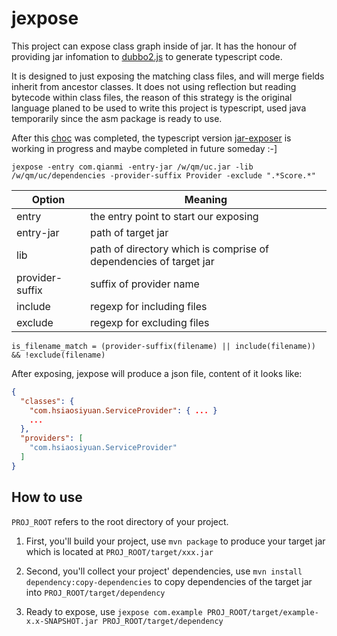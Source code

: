 # jexpose

This project can expose class graph inside of jar. It has the honour of providing jar infomation to [dubbo2.js](https://github.com/dubbo/dubbo2.js) to generate typescript code.

It is designed to just exposing the matching class files, and will merge fields inherit from ancestor classes. 
It does not using reflection but reading bytecode within class files, the reason of this strategy is the original language 
planed to be used to write this project is typescript, used java temporarily since the asm package is ready to use. 

After this [choc](https://github.com/hsiaosiyuan0/choc) was completed, the typescript version [jar-exposer](https://github.com/hsiaosiyuan0/jar-exposer) 
is working in progress and maybe completed in future someday :-]

```
jexpose -entry com.qianmi -entry-jar /w/qm/uc.jar -lib /w/qm/uc/dependencies -provider-suffix Provider -exclude ".*Score.*"
```

Option | Meaning
-------|--------
entry| the entry point to start our exposing
entry-jar | path of target jar
lib| path of directory which is comprise of dependencies of target jar
provider-suffix| suffix of provider name
include | regexp for including files
exclude | regexp for excluding files

```
is_filename_match = (provider-suffix(filename) || include(filename)) && !exclude(filename)
```

After exposing, jexpose will produce a json file, content of it looks like:

```json
{
  "classes": {
    "com.hsiaosiyuan.ServiceProvider": { ... }
    ...
  },
  "providers": [
    "com.hsiaosiyuan.ServiceProvider"
  ]
}
```

## How to use

`PROJ_ROOT` refers to the root directory of your project.

1. First, you'll build your project, use `mvn package` to produce your target jar which is located at `PROJ_ROOT/target/xxx.jar` 
  
2. Second, you'll collect your project' dependencies, use `mvn install dependency:copy-dependencies` to copy dependencies of the target jar into `PROJ_ROOT/target/dependency`

3. Ready to expose, use `jexpose com.example PROJ_ROOT/target/example-x.x-SNAPSHOT.jar PROJ_ROOT/target/dependency`
